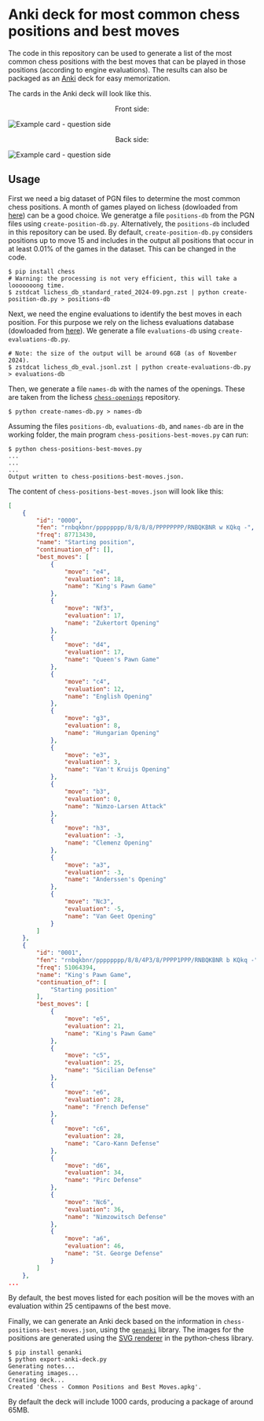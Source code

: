 # Anki deck for most common chess positions and best moves

The code in this repository can be used to generate a list of the most common chess positions with the best moves that can be played in those positions (according to engine evaluations).
The results can also be packaged as an [Anki](https://apps.ankiweb.net/) deck for easy memorization.

The cards in the Anki deck will look like this.

<p align="center">Front side:</p>

![Example card - question side](/examples/example-front.png?raw=true "Front side")

<p align="center">Back side:</p>

![Example card - question side](/examples/example-back.png?raw=true "Back side")

## Usage
First we need a big dataset of PGN files to determine the most common chess positions. A month of games played on lichess (dowloaded from [here](https://database.lichess.org/#standard_games)) can be a good choice.
We generatge a file `positions-db` from the PGN files using `create-position-db.py`. Alternatively, the `positions-db` included in this repository can be used.
By default, `create-position-db.py` considers positions up to move 15 and includes in the output all positions that occur in at least 0.01% of the games in the dataset. This can be changed in the code.

```shell
$ pip install chess
# Warning: the processing is not very efficient, this will take a looooooong time.
$ zstdcat lichess_db_standard_rated_2024-09.pgn.zst | python create-position-db.py > positions-db
```

Next, we need the engine evaluations to identify the best moves in each position. For this purpose we rely on the lichess evaluations database (dowloaded from [here](https://database.lichess.org/#evals)).
We generate a file `evaluations-db` using `create-evaluations-db.py`.

```shell
# Note: the size of the output will be around 6GB (as of November 2024).
$ zstdcat lichess_db_eval.jsonl.zst | python create-evaluations-db.py > evaluations-db
```

Then, we generate a file `names-db` with the names of the openings. These are taken from the lichess [`chess-openings`](https://github.com/lichess-org/chess-openings/) repository.

```shell
$ python create-names-db.py > names-db
```

Assuming the files `positions-db`, `evaluations-db`, and `names-db` are in the working folder, the main program `chess-positions-best-moves.py` can run:

```shell
$ python chess-positions-best-moves.py
...
...
...
Output written to chess-positions-best-moves.json.
```

The content of `chess-positions-best-moves.json` will look like this:

```json
[
    {
        "id": "0000",
        "fen": "rnbqkbnr/pppppppp/8/8/8/8/PPPPPPPP/RNBQKBNR w KQkq -",
        "freq": 87713430,
        "name": "Starting position",
        "continuation_of": [],
        "best_moves": [
            {
                "move": "e4",
                "evaluation": 18,
                "name": "King's Pawn Game"
            },
            {
                "move": "Nf3",
                "evaluation": 17,
                "name": "Zukertort Opening"
            },
            {
                "move": "d4",
                "evaluation": 17,
                "name": "Queen's Pawn Game"
            },
            {
                "move": "c4",
                "evaluation": 12,
                "name": "English Opening"
            },
            {
                "move": "g3",
                "evaluation": 8,
                "name": "Hungarian Opening"
            },
            {
                "move": "e3",
                "evaluation": 3,
                "name": "Van't Kruijs Opening"
            },
            {
                "move": "b3",
                "evaluation": 0,
                "name": "Nimzo-Larsen Attack"
            },
            {
                "move": "h3",
                "evaluation": -3,
                "name": "Clemenz Opening"
            },
            {
                "move": "a3",
                "evaluation": -3,
                "name": "Anderssen's Opening"
            },
            {
                "move": "Nc3",
                "evaluation": -5,
                "name": "Van Geet Opening"
            }
        ]
    },
    {
        "id": "0001",
        "fen": "rnbqkbnr/pppppppp/8/8/4P3/8/PPPP1PPP/RNBQKBNR b KQkq -",
        "freq": 51064394,
        "name": "King's Pawn Game",
        "continuation_of": [
            "Starting position"
        ],
        "best_moves": [
            {
                "move": "e5",
                "evaluation": 21,
                "name": "King's Pawn Game"
            },
            {
                "move": "c5",
                "evaluation": 25,
                "name": "Sicilian Defense"
            },
            {
                "move": "e6",
                "evaluation": 28,
                "name": "French Defense"
            },
            {
                "move": "c6",
                "evaluation": 28,
                "name": "Caro-Kann Defense"
            },
            {
                "move": "d6",
                "evaluation": 34,
                "name": "Pirc Defense"
            },
            {
                "move": "Nc6",
                "evaluation": 36,
                "name": "Nimzowitsch Defense"
            },
            {
                "move": "a6",
                "evaluation": 46,
                "name": "St. George Defense"
            }
        ]
    },
...
```

By default, the best moves listed for each position will be the moves with an evaluation within 25 centipawns of the best move.

Finally, we can generate an Anki deck based on the information in `chess-positions-best-moves.json`, using the [`genanki`](https://github.com/kerrickstaley/genanki) library. The images for the positions are generated using the [SVG renderer](https://python-chess.readthedocs.io/en/latest/svg.html) in the python-chess library.

```shell
$ pip install genanki
$ python export-anki-deck.py
Generating notes...
Generating images...
Creating deck...
Created 'Chess - Common Positions and Best Moves.apkg'.
```

By default the deck will include 1000 cards, producing a package of around 65MB.
